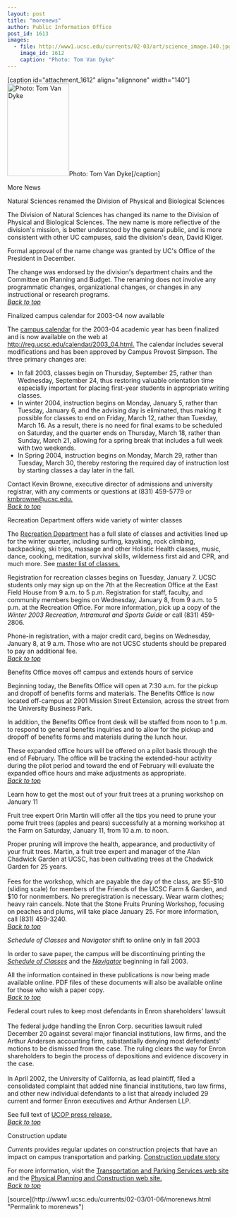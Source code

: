 ```yaml
---
layout: post
title: "morenews"
author: Public Information Office
post_id: 1613
images:
  - file: http://www1.ucsc.edu/currents/02-03/art/science_image.140.jpg
    image_id: 1612
    caption: "Photo: Tom Van Dyke"
---
```


[caption id="attachment_1612" align="alignnone" width="140"]<a href="http://localhost/mysite/wp-content/uploads/2003/01/science_image.140.jpg"><img class="size-full wp-image-1612" src="http://localhost/mysite/wp-content/uploads/2003/01/science_image.140.jpg" alt="Photo: Tom Van Dyke" width="140" height="210" /></a>Photo: Tom Van Dyke[/caption]
<p class="pagehead">
  More News
</p>
<p>
  <a name="natsci" id="natsci"></a><span class="sectionhead">Natural Sciences renamed the Division of Physical and Biological Sciences<br></span>
</p>
<p>
  The Division of Natural Sciences has changed its name to the Division of Physical and Biological Sciences. The new name is more reflective of the division's mission, is better understood by the general public, and is more consistent with other UC campuses, said the division's dean, David Kliger.<br>
</p>
<p>
  Formal approval of the name change was granted by UC's Office of the President in December.<br>
</p>
<p>
  The change was endorsed by the division's department chairs and the Committee on Planning and Budget. The renaming does not involve any programmatic changes, organizational changes, or changes in any instructional or research programs.<br>
  <a href="#natsci"><i>Back to top</i></a>
</p>
<p class="sectionhead">
  <a name="calendar" id="calendar"></a>Finalized campus calendar for 2003-04 now available
</p>
<p>
  The <a href="http://reg.ucsc.edu/calendar/2003_04.html">campus calendar</a> for the 2003-04 academic year has been finalized and is now available on the web at <a href="http://reg.ucsc.edu/calendar/2003_04.html">http://reg.ucsc.edu/calendar/2003_04.html.</a> The calendar includes several modifications and has been approved by Campus Provost Simpson. The three primary changes are:<br>
</p>
<ul>
  <li>In fall 2003, classes begin on Thursday, September 25, rather than Wednesday, September 24, thus restoring valuable orientation time especially important for placing first-year students in appropriate writing classes.<br>
  </li>
  <li>In winter 2004, instruction begins on Monday, January 5, rather than Tuesday, January 6, and the advising day is eliminated, thus making it possible for classes to end on Friday, March 12, rather than Tuesday, March 16. As a result, there is no need for final exams to be scheduled on Saturday, and the quarter ends on Thursday, March 18, rather than Sunday, March 21, allowing for a spring break that includes a full week with two weekends.<br>
  </li>
  <li>In Spring 2004, instruction begins on Monday, March 29, rather than Tuesday, March 30, thereby restoring the required day of instruction lost by starting classes a day later in the fall.<br>
  </li>
</ul>
<p>
  Contact Kevin Browne, executive director of admissions and university registrar, with any comments or questions at (831) 459-5779 or <a href="mailto:kmbrowne@ucsc.edu">kmbrowne@ucsc.edu.<br></a><a href="#natsci"><i>Back to top</i></a><a href="mailto:kmbrowne@ucsc.edu"></a>
</p>
<p class="sectionhead">
  <a name="classes" id="classes"></a>Recreation Department offers wide variety of winter classes
</p>
<p>
  The <a href="http://www.ucsc.edu/opers/rec/index.html">Recreation Department</a> has a full slate of classes and activities lined up for the winter quarter, including surfing, kayaking, rock climbing, backpacking, ski trips, massage and other Holistic Health classes, music, dance, cooking, meditation, survival skills, wilderness first aid and CPR, and much more. See <a href="http://www.ucsc.edu/opers/rec/reclist.html">master list of classes.</a>
</p>
<p>
  Registration for recreation classes begins on Tuesday, January 7. UCSC students only may sign up on the 7th at the Recreation Office at the East Field House from 9 a.m. to 5 p.m. Registration for staff, faculty, and community members begins on Wednesday, January 8, from 9 a.m. to 5 p.m. at the Recreation Office. For more information, pick up a copy of the <i>Winter 2003 Recreation, Intramural and Sports Guide</i> or call (831) 459-2806.
</p>
<p>
  Phone-in registration, with a major credit card, begins on Wednesday, January 8, at 9 a.m. Those who are not UCSC students should be prepared to pay an additional fee.<br>
  <a href="#natsci"><i>Back to top</i></a>
</p>
<p class="sectionhead">
  <a name="benefits" id="benefits"></a>Benefits Office moves off campus and extends hours of service
</p>
<p>
  Beginning today, the Benefits Office will open at 7:30 a.m. for the pickup and dropoff of benefits forms and materials. The Benefits Office is now located off-campus at 2901 Mission Street Extension, across the street from the University Business Park.
</p>
<p>
  In addition, the Benefits Office front desk will be staffed from noon to 1 p.m. to respond to general benefits inquiries and to allow for the pickup and dropoff of benefits forms and materials during the lunch hour.
</p>
<p>
  These expanded office hours will be offered on a pilot basis through the end of February. The office will be tracking the extended-hour activity during the pilot period and toward the end of February will evaluate the expanded office hours and make adjustments as appropriate.<br>
  <a href="#natsci"><i>Back to top</i></a>
</p>
<p>
  <span class="sectionhead"><a name="pruning" id="pruning"></a>Learn how to get the most out of your fruit trees at a pruning workshop on January 11</span><br>
</p>
<p>
  Fruit tree expert Orin Martin will offer all the tips you need to prune your pome fruit trees (apples and pears) successfully at a morning workshop at the Farm on Saturday, January 11, from 10 a.m. to noon.
</p>
<p>
  Proper pruning will improve the health, appearance, and productivity of your fruit trees. Martin, a fruit tree expert and manager of the Alan Chadwick Garden at UCSC, has been cultivating trees at the Chadwick Garden for 25 years.<br>
  <br>
  Fees for the workshop, which are payable the day of the class, are $5-$10 (sliding scale) for members of the Friends of the UCSC Farm &amp; Garden, and $10 for nonmembers. No preregistration is necessary. Wear warm clothes; heavy rain cancels. Note that the Stone Fruits Pruning Workshop, focusing on peaches and plums, will take place January 25. For more information, call (831) 459-3240.<br>
  <a href="#natsci"><i>Back to top</i></a><br>
</p>
<p class="sectionhead">
  <i><a name="paper" id="paper"></a>Schedule of Classes</i> and <i>Navigator</i> shift to online only in fall 2003
</p>
<p>
  In order to save paper, the campus will be discontinuing printing the <i><a href="http://reg.ucsc.edu/soc/">Schedule of Classes</a></i> and the <i><a href="http://reg.ucsc.edu/navigator/">Navigator</a></i> beginning in fall 2003.
</p>
<p>
  All the information contained in these publications is now being made available online. PDF files of these documents will also be available online for those who wish a paper copy.<br>
  <a href="#natsci"><i>Back to top</i></a>
</p>
<p>
  <span class="sectionhead"><a name="enron" id="enron"></a>Federal court rules to keep most defendants in Enron shareholders' lawsuit</span><br>
  <br>
  The federal judge handling the Enron Corp. securities lawsuit ruled December 20 against several major financial institutions, law firms, and the Arthur Andersen accounting firm, substantially denying most defendants' motions to be dismissed from the case. The ruling clears the way for Enron shareholders to begin the process of depositions and evidence discovery in the case.<br>
  <br>
  In April 2002, the University of California, as lead plaintiff, filed a consolidated complaint that added nine financial institutions, two law firms, and other new individual defendants to a list that already included 29 current and former Enron executives and Arthur Andersen LLP.
</p>
<p>
  See full text of <a href="http://www.ucop.edu/news/archives/2002/dec20art1.htm">UCOP press release.</a><br>
  <a href="#natsci"><i>Back to top</i></a>
</p>
<p class="sectionhead">
  <a name="Construction" id="Construction"></a>Construction update
</p>
<p>
  <i>Currents</i> provides regular updates on construction projects that have an impact on campus transportation and parking. <a href="../../construction.html">Construction update story</a>
</p>
<p>
  For more information, visit the <a href="http://www2.ucsc.edu/taps/">Transportation and Parking Services web site</a> and the <a href="http://www2.ucsc.edu/ppc/">Physical Planning and Construction web site.<br></a><a href="#natsci"><i>Back to top</i></a>
</p>
<p>

</p>
[source](http://www1.ucsc.edu/currents/02-03/01-06/morenews.html "Permalink to morenews")
